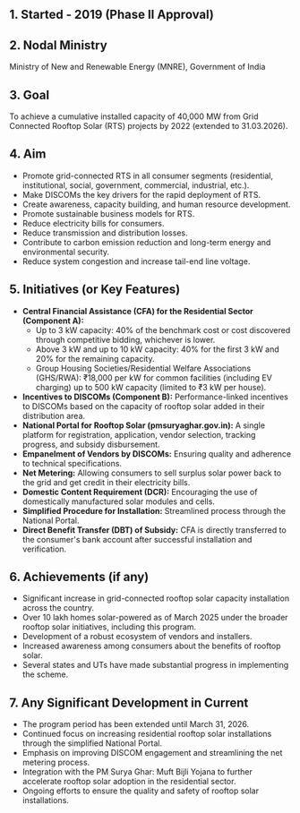 

## 1. Started - 2019 (Phase II Approval)

## 2. Nodal Ministry
Ministry of New and Renewable Energy (MNRE), Government of India

## 3. Goal
To achieve a cumulative installed capacity of 40,000 MW from Grid Connected Rooftop Solar (RTS) projects by 2022 (extended to 31.03.2026).

## 4. Aim
* Promote grid-connected RTS in all consumer segments (residential, institutional, social, government, commercial, industrial, etc.).
* Make DISCOMs the key drivers for the rapid deployment of RTS.
* Create awareness, capacity building, and human resource development.
* Promote sustainable business models for RTS.
* Reduce electricity bills for consumers.
* Reduce transmission and distribution losses.
* Contribute to carbon emission reduction and long-term energy and environmental security.
* Reduce system congestion and increase tail-end line voltage.

## 5. Initiatives (or Key Features)
* **Central Financial Assistance (CFA) for the Residential Sector (Component A):**
    * Up to 3 kW capacity: 40% of the benchmark cost or cost discovered through competitive bidding, whichever is lower.
    * Above 3 kW and up to 10 kW capacity: 40% for the first 3 kW and 20% for the remaining capacity.
    * Group Housing Societies/Residential Welfare Associations (GHS/RWA): ₹18,000 per kW for common facilities (including EV charging) up to 500 kW capacity (limited to ₹3 kW per house).
* **Incentives to DISCOMs (Component B):** Performance-linked incentives to DISCOMs based on the capacity of rooftop solar added in their distribution area.
* **National Portal for Rooftop Solar (pmsuryaghar.gov.in):** A single platform for registration, application, vendor selection, tracking progress, and subsidy disbursement.
* **Empanelment of Vendors by DISCOMs:** Ensuring quality and adherence to technical specifications.
* **Net Metering:** Allowing consumers to sell surplus solar power back to the grid and get credit in their electricity bills.
* **Domestic Content Requirement (DCR):** Encouraging the use of domestically manufactured solar modules and cells.
* **Simplified Procedure for Installation:** Streamlined process through the National Portal.
* **Direct Benefit Transfer (DBT) of Subsidy:** CFA is directly transferred to the consumer's bank account after successful installation and verification.

## 6. Achievements (if any)
* Significant increase in grid-connected rooftop solar capacity installation across the country.
* Over 10 lakh homes solar-powered as of March 2025 under the broader rooftop solar initiatives, including this program.
* Development of a robust ecosystem of vendors and installers.
* Increased awareness among consumers about the benefits of rooftop solar.
* Several states and UTs have made substantial progress in implementing the scheme.

## 7. Any Significant Development in Current
* The program period has been extended until March 31, 2026.
* Continued focus on increasing residential rooftop solar installations through the simplified National Portal.
* Emphasis on improving DISCOM engagement and streamlining the net metering process.
* Integration with the PM Surya Ghar: Muft Bijli Yojana to further accelerate rooftop solar adoption in the residential sector.
* Ongoing efforts to ensure the quality and safety of rooftop solar installations.